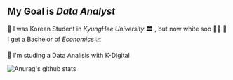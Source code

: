 ## My Goal is *Data Analyst*

:star2: I was Korean Student in *KyungHee University* 🏛 , but now white soo 🤣🤣
:star2: I get a Bachelor of *Economics* :chart_with_upwards_trend:

:star2: I'm studing a Data Analisis with K-Digital




![Anurag's github stats](https://github-readme-stats.vercel.app/api?username=Yoon-sangwon&theme=dark&show_icons=true) 

<!--
**Yoon-Sangwon/Yoon-Sangwon** is a ✨ _special_ ✨ repository because its `README.md` (this file) appears on your GitHub profile.

Here are some ideas to get you started:

- 🔭 I’m currently working on ...
- 🌱 I’m currently learning ...
- 👯 I’m looking to collaborate on ...
- 🤔 I’m looking for help with ...
- 💬 Ask me about ...
- 📫 How to reach me: ...
- 😄 Pronouns: ...
- ⚡ Fun fact: ...
-->
